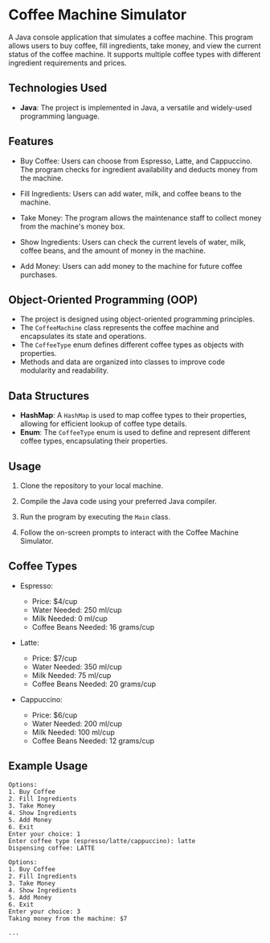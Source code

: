# Coffee Machine Simulator

A Java console application that simulates a coffee machine. This program allows users to buy coffee, fill ingredients, take money, and view the current status of the coffee machine. It supports multiple coffee types with different ingredient requirements and prices.

## Technologies Used

- **Java**: The project is implemented in Java, a versatile and widely-used programming language.

## Features

- Buy Coffee: Users can choose from Espresso, Latte, and Cappuccino. The program checks for ingredient availability and deducts money from the machine.

- Fill Ingredients: Users can add water, milk, and coffee beans to the machine.

- Take Money: The program allows the maintenance staff to collect money from the machine's money box.

- Show Ingredients: Users can check the current levels of water, milk, coffee beans, and the amount of money in the machine.

- Add Money: Users can add money to the machine for future coffee purchases.

## Object-Oriented Programming (OOP)

- The project is designed using object-oriented programming principles.
- The `CoffeeMachine` class represents the coffee machine and encapsulates its state and operations.
- The `CoffeeType` enum defines different coffee types as objects with properties.
- Methods and data are organized into classes to improve code modularity and readability.

## Data Structures

- **HashMap**: A `HashMap` is used to map coffee types to their properties, allowing for efficient lookup of coffee type details.
- **Enum**: The `CoffeeType` enum is used to define and represent different coffee types, encapsulating their properties.

## Usage

1. Clone the repository to your local machine.

2. Compile the Java code using your preferred Java compiler.

3. Run the program by executing the `Main` class.

4. Follow the on-screen prompts to interact with the Coffee Machine Simulator.

## Coffee Types

- Espresso:
  - Price: $4/cup
  - Water Needed: 250 ml/cup
  - Milk Needed: 0 ml/cup
  - Coffee Beans Needed: 16 grams/cup

- Latte:
  - Price: $7/cup
  - Water Needed: 350 ml/cup
  - Milk Needed: 75 ml/cup
  - Coffee Beans Needed: 20 grams/cup

- Cappuccino:
  - Price: $6/cup
  - Water Needed: 200 ml/cup
  - Milk Needed: 100 ml/cup
  - Coffee Beans Needed: 12 grams/cup

## Example Usage

```shell
Options:
1. Buy Coffee
2. Fill Ingredients
3. Take Money
4. Show Ingredients
5. Add Money
6. Exit
Enter your choice: 1
Enter coffee type (espresso/latte/cappuccino): latte
Dispensing coffee: LATTE

Options:
1. Buy Coffee
2. Fill Ingredients
3. Take Money
4. Show Ingredients
5. Add Money
6. Exit
Enter your choice: 3
Taking money from the machine: $7

...

